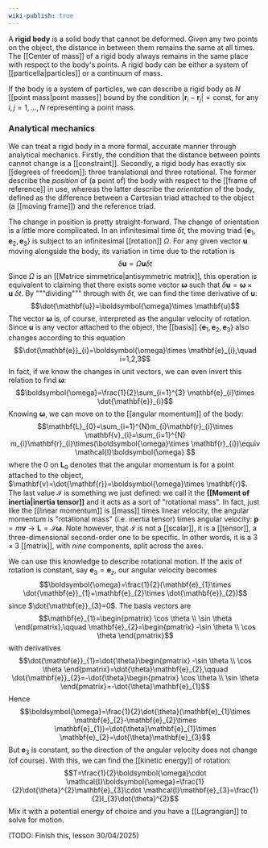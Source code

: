 ```yaml
---
wiki-publish: true
---
```

A **rigid body** is a solid body that cannot be deformed. Given any two points on the object, the distance in between them remains the same at all times. The [[Center of mass]] of a rigid body always remains in the same place with respect to the body's points. A rigid body can be either a system of [[particella|particles]] or a continuum of mass.

If the body is a system of particles, we can describe a rigid body as $N$ [[point mass|point masses]] bound by the condition $\lvert \mathbf{r}_{i}-\mathbf{r}_{j} \rvert=\text{const}$, for any $i,j=1,\ldots,N$ representing a point mass.
### Analytical mechanics
We can treat a rigid body in a more formal, accurate manner through analytical mechanics. Firstly, the condition that the distance between points cannot change is a [[constraint]]. Secondly, a rigid body has exactly six [[degrees of freedom]]: three translational and three rotational. The former describe the *position* of (a point of) the body with respect to the [[frame of reference]] in use, whereas the latter describe the *orientation* of the body, defined as the difference between a Cartesian triad attached to the object (a [[moving frame]]) and the reference triad.

The change in position is pretty straight-forward. The change of orientation is a little more complicated. In an infinitesimal time $\delta t$, the moving triad $\{ \mathbf{e}_{1},\mathbf{e}_{2},\mathbf{e}_{3} \}$ is subject to an infinitesimal [[rotation]] $\Omega$. For any given vector $\mathbf{u}$ moving alongside the body, its variation in time due to the rotation is
$$\delta \mathbf{u}=\Omega \mathbf{u}\delta t$$
Since $\Omega$ is an [[Matrice simmetrica|antisymmetric matrix]], this operation is equivalent to claiming that there exists some vector $\boldsymbol{\omega}$ such that $\delta \mathbf{u}=\boldsymbol{\omega}\times \mathbf{u}\ \delta t$. By """dividing""" through with $\delta t$, we can find the time derivative of $\mathbf{u}$:
$$\dot{\mathbf{u}}=\boldsymbol{\omega}\times \mathbf{u}$$
The vector $\boldsymbol{\omega}$ is, of course, interpreted as the angular velocity of rotation. Since $\mathbf{u}$ is any vector attached to the object, the [[basis]] $\{ \mathbf{e}_{1},\mathbf{e}_{2},\mathbf{e}_{3} \}$ also changes according to this equation
$$\dot{\mathbf{e}}_{i}=\boldsymbol{\omega}\times \mathbf{e}_{i},\quad i=1,2,3$$
In fact, if we know the changes in unit vectors, we can even invert this relation to find $\boldsymbol{\omega}$:
$$\boldsymbol{\omega}=\frac{1}{2}\sum_{i=1}^{3} \mathbf{e}_{i}\times \dot{\mathbf{e}}_{i}$$
Knowing $\boldsymbol{\omega}$, we can move on to the [[angular momentum]] of the body:
$$\mathbf{L}_{0}=\sum_{i=1}^{N}m_{i}\mathbf{r}_{i}\times \mathbf{v}_{i}=\sum_{i=1}^{N} m_{i}\mathbf{r}_{i}\times(\boldsymbol{\omega}\times \mathbf{r}_{i})\equiv \mathcal{I}\boldsymbol{\omega} $$
where the $0$ on $\mathbf{L}_{0}$ denotes that the angular momentum is for a point attached to the object, $\mathbf{v}=\dot{\mathbf{r}}=\boldsymbol{\omega}\times \mathbf{r}$. The last value $\mathcal{I}$ is something we just defined: we call it the **[[Moment of inertia|inertia tensor]]** and it acts as a sort of "rotational mass". In fact, just like the [[linear momentum]] is [[mass]] times linear velocity, the angular momentum is "rotational mass" (i.e. inertia tensor) times angular velocity: $\mathbf{p}=m\mathbf{v}\to \mathbf{L}=\mathcal{I}\boldsymbol{\omega}$. Note however, that $\mathcal{I}$ is not a [[scalar]], it is a [[tensor]], a three-dimensional second-order one to be specific. In other words, it is a $3\times 3$ [[matrix]], with *nine* components, split across the axes.

We can use this knowledge to describe rotational motion. If the axis of rotation is constant, say $\mathbf{e}_{3}=\mathbf{e}_{z}$, our angular velocity becomes
$$\boldsymbol{\omega}=\frac{1}{2}(\mathbf{e}_{1}\times \dot{\mathbf{e}}_{1}+\mathbf{e}_{2}\times \dot{\mathbf{e}}_{2})$$
since $\dot{\mathbf{e}}_{3}=0$. The basis vectors are
$$\mathbf{e}_{1}=\begin{pmatrix}
\cos \theta  \\
\sin \theta
\end{pmatrix},\qquad \mathbf{e}_{2}=\begin{pmatrix}
-\sin \theta \\
\cos \theta
\end{pmatrix}$$
with derivatives
$$\dot{\mathbf{e}}_{1}=\dot{\theta}\begin{pmatrix}
-\sin \theta \\
\cos \theta
\end{pmatrix}=\dot{\theta}\mathbf{e}_{2},\qquad \dot{\mathbf{e}}_{2}=-\dot{\theta}\begin{pmatrix}
\cos \theta \\
\sin \theta
\end{pmatrix}=-\dot{\theta}\mathbf{e}_{1}$$
Hence
$$\boldsymbol{\omega}=\frac{1}{2}\dot{\theta}(\mathbf{e}_{1}\times \mathbf{e}_{2}-\mathbf{e}_{2}\times \mathbf{e}_{1})=\dot{\theta}\mathbf{e}_{1}\times \mathbf{e}_{2}=\dot{\theta}\mathbf{e}_{3}$$
But $\mathbf{e}_{3}$ is constant, so the direction of the angular velocity does not change (of course). With this, we can find the [[kinetic energy]] of rotation:
$$T=\frac{1}{2}\boldsymbol{\omega}\cdot \mathcal{I}\boldsymbol{\omega}=\frac{1}{2}\dot{\theta}^{2}\mathbf{e}_{3}\cdot \mathcal{I}\mathbf{e}_{3}=\frac{1}{2}I_{3}\dot{\theta}^{2}$$
Mix it with a potential energy of choice and you have a [[Lagrangian]] to solve for motion.

(TODO: Finish this, lesson 30/04/2025)